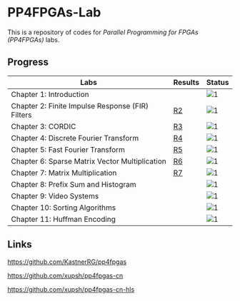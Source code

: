 # PP4FPGAs-Lab

This is a repository of codes for *Parallel Programming for FPGAs (PP4FPGAs)* labs.



## Progress

| Labs                                             | Results                                | Status                                               |
| ------------------------------------------------ | -------------------------------------- | ---------------------------------------------------- |
| Chapter 1: Introduction                          |                                        | ![1](https://img.shields.io/badge/-None-lightgrey)   |
| Chapter 2: Finite Impulse Response (FIR) Filters | [R2](./src/main/scala/chap2/RESULT.md) | ![1](https://img.shields.io/badge/-Done-brightgreen) |
| Chapter 3: CORDIC                                | [R3](./src/main/scala/chap3/RESULT.md) | ![1](https://img.shields.io/badge/-Done-brightgreen) |
| Chapter 4: Discrete Fourier Transform            | [R4](./src/main/scala/chap4/RESULT.md) | ![1](https://img.shields.io/badge/-Done-brightgreen) |
| Chapter 5: Fast Fourier Transform                | [R5](./src/main/scala/chap5/RESULT.md) | ![1](https://img.shields.io/badge/-Done-brightgreen) |
| Chapter 6: Sparse Matrix Vector Multiplication   | [R6](./src/main/scala/chap6/RESULT.md) | ![1](https://img.shields.io/badge/-Done-brightgreen) |
| Chapter 7: Matrix Multiplication                 | [R7](./src/main/scala/chap7/RESULT.md) | ![1](https://img.shields.io/badge/-Done-brightgreen) |
| Chapter 8: Prefix Sum and Histogram              |                                        | ![1](https://img.shields.io/badge/-Todo-lightgrey)   |
| Chapter 9: Video Systems                         |                                        | ![1](https://img.shields.io/badge/-Todo-lightgrey)   |
| Chapter 10: Sorting Algorithms                   |                                        | ![1](https://img.shields.io/badge/-Todo-lightgrey)   |
| Chapter 11: Huffman Encoding                     |                                        | ![1](https://img.shields.io/badge/-Todo-lightgrey)   |



## Links

https://github.com/KastnerRG/pp4fpgas

https://github.com/xupsh/pp4fpgas-cn

https://github.com/xupsh/pp4fpgas-cn-hls
